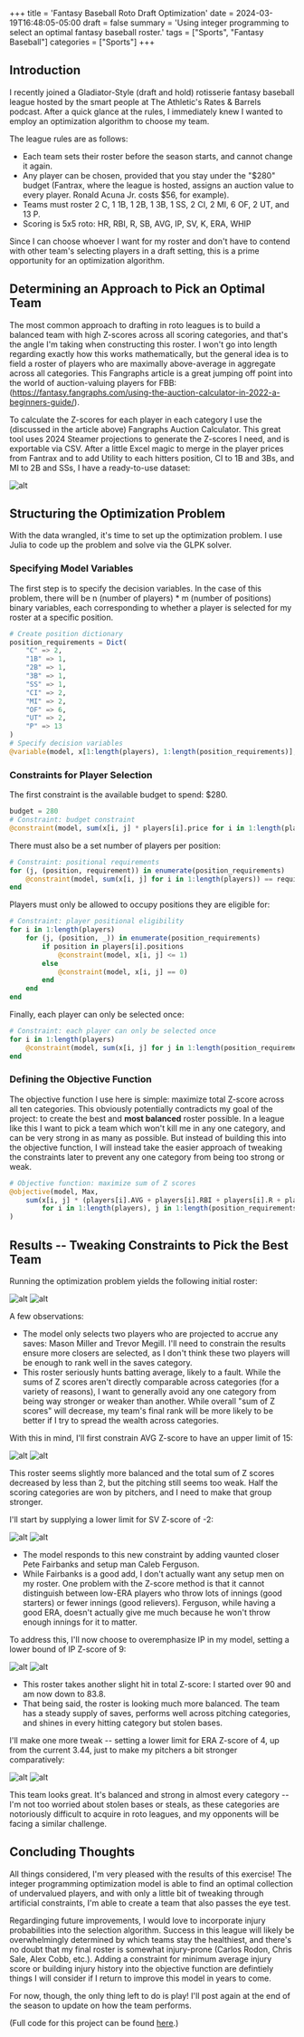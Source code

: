 +++
title = 'Fantasy Baseball Roto Draft Optimization'
date = 2024-03-19T16:48:05-05:00 
draft = false
summary = 'Using integer programming to select an optimal fantasy baseball roster.'
tags = ["Sports", "Fantasy Baseball"]
categories = ["Sports"]
+++


## Introduction

I recently joined a Gladiator-Style (draft and hold) rotisserie fantasy baseball league hosted by the smart people at The Athletic's Rates & Barrels podcast. After a quick glance at the rules, I immediately knew I wanted to employ an optimization algorithm to choose my team.

The league rules are as follows:

- Each team sets their roster before the season starts, and cannot change it again.
- Any player can be chosen, provided that you stay under the "$280" budget (Fantrax, where the league is hosted, assigns an auction value to every player. Ronald Acuna Jr. costs $56, for example).
- Teams must roster 2 C, 1 1B, 1 2B, 1 3B, 1 SS, 2 CI, 2 MI, 6 OF, 2 UT, and 13 P.
- Scoring is 5x5 roto: HR, RBI, R, SB, AVG, IP, SV, K, ERA, WHIP

Since I can choose whoever I want for my roster and don't have to contend with other team's selecting players in a draft setting, this is a prime opportunity for an optimization algorithm.

## Determining an Approach to Pick an Optimal Team

The most common approach to drafting in roto leagues is to build a balanced team with high Z-scores across all scoring categories, and that's the angle I'm taking when constructing this roster. I won't go into length regarding exactly how this works mathematically, but the general idea is to field a roster of players who are maximally above-average in aggregate across all categories. This Fangraphs article is a great jumping off point into the world of auction-valuing players for FBB: (<https://fantasy.fangraphs.com/using-the-auction-calculator-in-2022-a-beginners-guide/>).

To calculate the Z-scores for each player in each category I use the (discussed in the article above) Fangraphs Auction Calculator. This great tool uses 2024 Steamer projections to generate the Z-scores I need, and is exportable via CSV. After a little Excel magic to merge in the player prices from Fantrax and to add Utility to each hitters position, CI to 1B and 3Bs, and MI to 2B and SSs, I have a ready-to-use dataset:

![alt](data.png)

## Structuring the Optimization Problem

With the data wrangled, it's time to set up the optimization problem. I use Julia to code up the problem and solve via the GLPK solver.

### Specifying Model Variables

The first step is to specify the decision variables. In the case of this problem, there will be n (number of players) * m (number of positions) binary variables, each corresponding to whether a player is selected for my roster at a specific position.

```julia
# Create position dictionary
position_requirements = Dict(
    "C" => 2,
    "1B" => 1,
    "2B" => 1,
    "3B" => 1,
    "SS" => 1,
    "CI" => 2,
    "MI" => 2,
    "OF" => 6,
    "UT" => 2,
    "P" => 13
)
# Specify decision variables
@variable(model, x[1:length(players), 1:length(position_requirements)], Bin)
```

### Constraints for Player Selection

The first constraint is the available budget to spend: $280.

```julia
budget = 280
# Constraint: budget constraint
@constraint(model, sum(x[i, j] * players[i].price for i in 1:length(players), j in 1:length(position_requirements)) <= budget)
```

There must also be a set number of players per position:

```julia
# Constraint: positional requirements
for (j, (position, requirement)) in enumerate(position_requirements)
    @constraint(model, sum(x[i, j] for i in 1:length(players)) == requirement)
end
```

Players must only be allowed to occupy positions they are eligible for:

```julia
# Constraint: player positional eligibility 
for i in 1:length(players)
    for (j, (position, _)) in enumerate(position_requirements)
        if position in players[i].positions
            @constraint(model, x[i, j] <= 1)
        else
            @constraint(model, x[i, j] == 0)
        end
    end
end
```

Finally, each player can only be selected once:

```julia
# Constraint: each player can only be selected once
for i in 1:length(players)
    @constraint(model, sum(x[i, j] for j in 1:length(position_requirements)) <= 1)
end
```

### Defining the Objective Function

The objective function I use here is simple: maximize total Z-score across all ten categories. This obviously potentially contradicts my goal of the project: to create the best and **most balanced** roster possible. In a league like this I want to pick a team which won't kill me in any one category, and can be very strong in as many as possible. But instead of building this into the objective function, I will instead take the easier approach of tweaking the constraints later to prevent any one category from being too strong or weak.

```julia
# Objective function: maximize sum of Z scores
@objective(model, Max, 
    sum(x[i, j] * (players[i].AVG + players[i].RBI + players[i].R + players[i].SB + players[i].HR + players[i].SV + players[i].ERA + players[i].WHIP + players[i].SO + players[i].IP) 
        for i in 1:length(players), j in 1:length(position_requirements))
)
```

## Results -- Tweaking Constraints to Pick the Best Team

Running the optimization problem yields the following initial roster:

![alt](p1.png)
![alt](h1.png)

A few observations:

- The model only selects two players who are projected to accrue any saves: Mason Miller and Trevor Megill. I'll need to constrain the results ensure more closers are selected, as I don't think these two players will be enough to rank well in the saves category.
- This roster seriously hunts batting average, likely to a fault. While the sums of Z scores aren't directly comparable across categories (for a variety of reasons), I want to generally avoid any one category from being way stronger or weaker than another. While overall "sum of Z scores" will decrease, my team's final rank will be more likely to be better if I try to spread the wealth across categories.

With this in mind, I'll first constrain AVG Z-score to have an upper limit of 15:

![alt](p2.png)
![alt](h2.png)

This roster seems slightly more balanced and the total sum of Z scores decreased by less than 2, but the pitching still seems too weak. Half the scoring categories are won by pitchers, and I need to make that group stronger.

I'll start by supplying a lower limit for SV Z-score of -2:

![alt](p3.png)
![alt](h3.png)

- The model responds to this new constraint by adding vaunted closer Pete Fairbanks and setup man Caleb Ferguson.
- While Fairbanks is a good add, I don't actually want any setup men on my roster. One problem with the Z-score method is that it cannot distinguish between low-ERA players who throw lots of innings (good starters) or fewer innings (good relievers). Ferguson, while having a good ERA, doesn't actually give me much because he won't throw enough innings for it to matter.

To address this, I'll now choose to overemphasize IP in my model, setting a lower bound of IP Z-score of 9:

![alt](p4.png)
![alt](h4.png)

- This roster takes another slight hit in total Z-score: I started over 90 and am now down to 83.8.
- That being said, the roster is looking much more balanced. The team has a steady supply of saves, performs well across pitching categories, and shines in every hitting category but stolen bases.

I'll make one more tweak -- setting a lower limit for ERA Z-score of 4, up from the current 3.44, just to make my pitchers a bit stronger comparatively:

![alt](p5.png)
![alt](h5.png)

This team looks great. It's balanced and strong in almost every category -- I'm not too worried about stolen bases or steals, as these categories are notoriously difficult to acquire in roto leagues, and my opponents will be facing a similar challenge.

## Concluding Thoughts

All things considered, I'm very pleased with the results of this exercise! The integer programming optimization model is able to find an optimal collection of undervalued players, and with only a little bit of tweaking through artificial constraints, I'm able to create a team that also passes the eye test.

Regardinging future improvements, I would love to incorporate injury probabilities into the selection algorithm. Success in this league will likely be overwhelmingly determined by which teams stay the healthiest, and there's no doubt that my final roster is somewhat injury-prone (Carlos Rodon, Chris Sale, Alex Cobb, etc.). Adding a constraint for minimum average injury score or building injury history into the objective function are defintiely things I will consider if I return to improve this model in years to come.

For now, though, the only thing left to do is play! I'll post again at the end of the season to update on how the team performs.

(Full code for this project can be found [here](https://github.com/hanksnowdon/PortfolioSite/blob/master/full_code_notebooks/RotoDraftOptimization.ipynb).)
